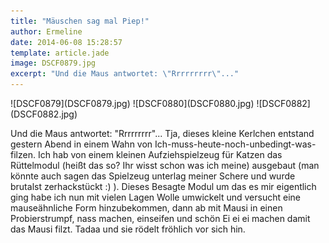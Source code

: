 ```yaml
---
title: "Mäuschen sag mal Piep!"
author: Ermeline
date: 2014-06-08 15:28:57
template: article.jade
image: DSCF0879.jpg
excerpt: "Und die Maus antwortet: \"Rrrrrrrrr\"..."
---
```


<div id='slides' class='slideshow'>
![DSCF0879](DSCF0879.jpg)
![DSCF0880](DSCF0880.jpg)
![DSCF0882](DSCF0882.jpg)
</div>

Und die Maus antwortet: "Rrrrrrrrr"... Tja, dieses kleine Kerlchen
entstand gestern Abend in einem Wahn von
Ich-muss-heute-noch-unbedingt-was-filzen. Ich hab von einem kleinen
Aufziehspielzeug für Katzen das Rüttelmodul (heißt das so? Ihr wisst
schon was ich meine) ausgebaut (man könnte auch sagen das Spielzeug
unterlag meiner Schere und wurde brutalst zerhackstückt :) ). Dieses
Besagte Modul um das es mir eigentlich ging habe ich nun mit vielen
Lagen Wolle umwickelt und versucht eine mauseähnliche Form
hinzubekommen, dann ab mit Mausi in einen Probierstrumpf, nass machen,
einseifen und schön Ei ei ei machen damit das Mausi filzt. Tadaa und sie
rödelt fröhlich vor sich hin.
